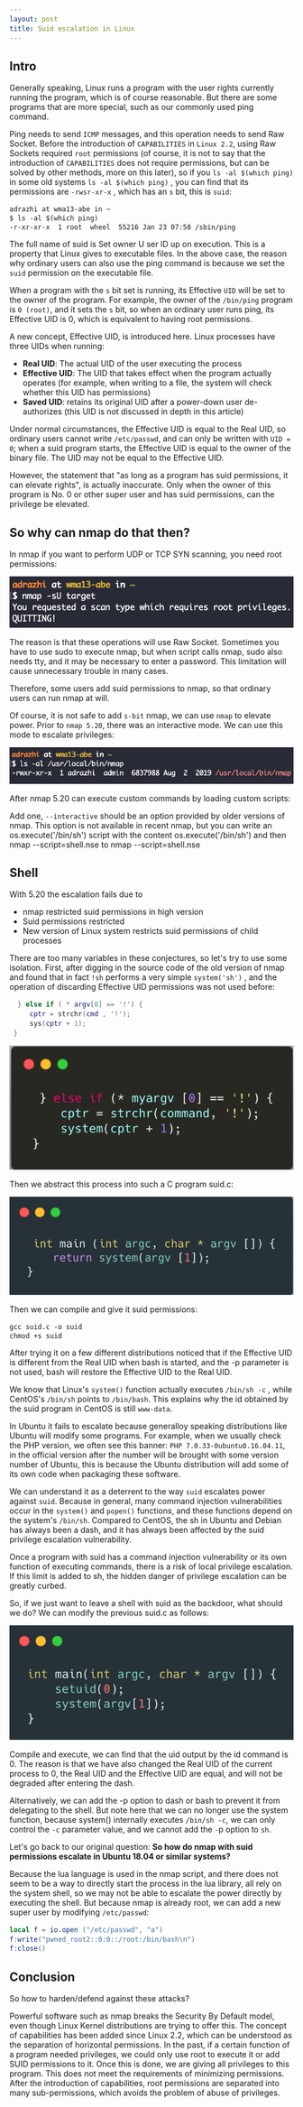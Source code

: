 ```yaml
---
layout: post
title: Suid escalation in Linux
---
```



##  Intro
Generally speaking, Linux runs a program with the user rights currently running the program, which is of course reasonable. But there are some programs that are more special, such as our commonly used ping command. 

Ping needs to send `ICMP` messages, and this operation needs to send Raw Socket. Before the introduction of `CAPABILITIES` in `Linux 2.2`, using Raw Sockets required `root` permissions (of course, it is not to say that the introduction of `CAPABILITIES` does not require permissions, but can be solved by other methods, more on this later), so if you `ls -al $(which ping)` in some old systems `ls -al $(which ping)` , you can find that its permissions are `-rwsr-xr-x` , which has an `s` bit, this is `suid`:

```
adrazhi at wma13-abe in ~
$ ls -al $(which ping)
-r-xr-xr-x  1 root  wheel  55216 Jan 23 07:58 /sbin/ping
```

The full name of suid is Set owner U ser ID up on execution. This is a property that Linux gives to executable files. In the above case, the reason why ordinary users can also use the ping command is because we set the `suid` permission on the executable file.

When a program with the `s` bit set is running, its Effective `UID` will be set to the owner of the program. For example, the owner of the `/bin/ping` program is `0 (root)`, and it sets the `s` bit, so when an ordinary user runs ping, its Effective UID is 0, which is equivalent to having root permissions.

A new concept, Effective UID, is introduced here. Linux processes have three UIDs when running:

- **Real UID**: The actual UID of the user executing the process
- **Effective UID**: The UID that takes effect when the program actually operates (for example, when writing to a file, the system will check whether this UID has permissions)
- **Saved UID**: retains its original UID after a power-down user de-authorizes (this UID is not discussed in depth in this article)

Under normal circumstances, the Effective UID is equal to the Real UID, so ordinary users cannot write `/etc/passwd`, and can only be written with `UID = 0`; when a suid program starts, the Effective UID is equal to the owner of the binary file. The UID may not be equal to the Effective UID.

However, the statement that "as long as a program has suid permissions, it can elevate rights", is actually inaccurate. Only when the owner of this program is No. 0 or other super user and has suid permissions, can the privilege be elevated.

## So why can nmap do that then?
In nmap if you want to perform UDP or TCP SYN scanning, you need root permissions:

![nmap-suid](../img/posts_img/nmap-suid.png)

The reason is that these operations will use Raw Socket. 
Sometimes you have to use sudo to execute nmap, but when script calls nmap, 
sudo also needs tty, and it may be necessary to enter a password. This limitation will cause unnecessary trouble in many cases.

Therefore, some users add suid permissions to nmap, so that ordinary users can run nmap at will.

Of course, it is not safe to add `s-bit` nmap, we can use `nmap` to elevate power. Prior to `nmap 5.20`, there was an interactive mode. We can use this mode to escalate privileges:

![nmap-suid](../img/posts_img/nmap-permissions.png)

After nmap 5.20 can execute custom commands by loading custom scripts:

Add one, `--interactive` should be an option provided by older versions of nmap. This option is not available in recent nmap, but you can write an os.execute('/bin/sh') script with the content os.execute('/bin/sh') and then nmap --script=shell.nse to nmap --script=shell.nse

## Shell
With 5.20 the escalation fails due to

- nmap restricted suid permissions in high version
- Suid permissions restricted
- New version of Linux system restricts suid permissions of child processes

There are too many variables in these conjectures, so let's try to use some isolation. 
First, after digging in the source code of the old version of nmap and found that in fact `!sh` performs a very simple 
`system('sh')` , and the operation of discarding Effective UID permissions was not used before:

```lua
  } else if ( * argv[0] == '!') {
     cptr = strchr(cmd , '!');
     sys(cptr + 1);
 }
```

![nmap-suid](../img/posts_img/nmap-sc1.png)

Then we abstract this process into such a C program suid.c:

![nmap-suid](../img/posts_img/nmap-sc2.png)

Then we can compile and give it suid permissions:

```
gcc suid.c -o suid
chmod +s suid
```

After trying it on a few different distributions noticed that if the Effective UID is different from the Real UID when bash is started, and the -p parameter is not used, bash will restore the Effective UID to the Real UID.

We know that Linux's `system()` function actually executes `/bin/sh -c` , while CentOS's `/bin/sh` points to `/bin/bash`. This explains why the id obtained by the suid program in CentOS is still `www-data`. 

In Ubuntu it fails to escalate because generalloy speaking distributions like Ubuntu will modify some programs. For example, when we usually check the PHP version, we often see this banner: `PHP 7.0.33-0ubuntu0.16.04.11`, in the official version after the number will be brought with some version number of Ubuntu, this is because the Ubuntu distribution will add some of its own code when packaging these software.

We can understand it as a deterrent to the way `suid` escalates power against `suid`. Because in general, many command injection vulnerabilities occur in the `system()` and `popen()` functions, and these functions depend on the system's `/bin/sh`. Compared to CentOS, the sh in Ubuntu and Debian has always been a dash, and it has always been affected by the suid privilege escalation vulnerability.

Once a program with suid has a command injection vulnerability or its own function of executing commands, there is a risk of local privilege escalation. If this limit is added to sh, the hidden danger of privilege escalation can be greatly curbed.

So, if we just want to leave a shell with suid as the backdoor, what should we do?
We can modify the previous suid.c as follows:


![nmap-suid](../img/posts_img/nmap-sc3.png)

Compile and execute, we can find that the uid output by the id command is 0.
The reason is that we have also changed the Real UID of the current process to 0, the Real UID and the Effective UID are equal, and will not be degraded after entering the dash.

Alternatively, we can add the -p option to dash or bash to prevent it from delegating to the shell. But note here that we can no longer use the system function, because system() internally executes `/bin/sh -c`, we can only control the `-c` parameter value, and we cannot add the `-`p option to `sh`.

Let's go back to our original question: **So how do nmap with suid permissions escalate in Ubuntu 18.04 or similar systems?**

Because the lua language is used in the nmap script, and there does not seem to be a way to directly start the process in the lua library, all rely on the system shell, so we may not be able to escalate the power directly by executing the shell. But because nmap is already root, we can add a new super user by modifying `/etc/passwd`:

``` lua
local f = io.open ("/etc/passwd", "a")
f:write("pwned_root2::0:0::/root:/bin/bash\n")
f:close()
```

## Conclusion
So how to harden/defend against these attacks?

Powerful software such as nmap breaks the Security By Default model, even though Linux Kernel distributions are trying to offer this. 
The concept of capabilities has been added since Linux 2.2, which can be understood as the separation of horizontal permissions. In the past, if a certain function of a program needed privileges, we could only use root to execute it or add SUID permissions to it. Once this is done, we are giving all privileges to this program. This does not meet the requirements of minimizing permissions. After the introduction of capabilities, root permissions are separated into many sub-permissions, which avoids the problem of abuse of privileges.
















